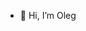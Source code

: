 - 👋 Hi, I’m Oleg
<!---
- 👀 I’m interested in beer. bicycles, drones, STM32, ESP32/ESP8266, Arduino
- 🌱 I’m currently learning FreeRTOS on STM32 
- 💞️ I’m looking to collaborate on ...
- 📫 How to reach me ...
--->
<!---
oleg-sin/oleg-sin is a ✨ special ✨ repository because its `README.md` (this file) appears on your GitHub profile.
You can click the Preview link to take a look at your changes.
--->
